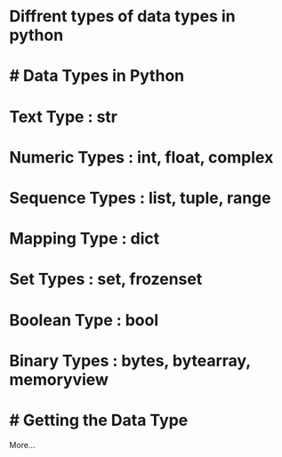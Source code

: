 #  Diffrent types of data types in python

# # Data Types in Python

# Text Type :	str
# Numeric Types :	int, float, complex
# Sequence Types :	list, tuple, range
# Mapping Type :	dict
# Set Types :	set, frozenset
# Boolean Type :	bool
# Binary Types :	bytes, bytearray, memoryview

# # Getting the Data Type

More...
